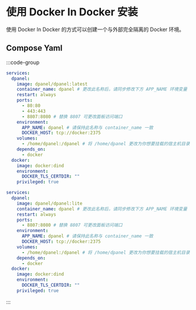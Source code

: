 # 使用 Docker In Docker 安装

使用 Docker In Docker 的方式可以创建一个与外部完全隔离的 Docker 环境。

<!--@include: ../include/image.md-->

## Compose Yaml

:::code-group

```yaml [标准版]
services:
  dpanel:
    image: dpanel/dpanel:latest
    container_name: dpanel # 更改此名称后，请同步修改下方 APP_NAME 环境变量
    restart: always
    ports:
      - 80:80
      - 443:443
      - 8807:8080 # 替换 8807 可更改面板访问端口
    environment:
      APP_NAME: dpanel # 请保持此名称与 container_name 一致
      DOCKER_HOST: tcp://docker:2375
    volumes:
      - /home/dpanel:/dpanel # 将 /home/dpanel 更改为你想要挂载的宿主机目录
    depends_on:
      - docker
  docker:
    image: docker:dind
    environment:
      DOCKER_TLS_CERTDIR: ""
    privileged: true 
```

```yaml [Lite 版]
services:
  dpanel:
    image: dpanel/dpanel:lite
    container_name: dpanel # 更改此名称后，请同步修改下方 APP_NAME 环境变量
    restart: always
    ports:
      - 8807:8080 # 替换 8807 可更改面板访问端口
    environment:
      APP_NAME: dpanel # 请保持此名称与 container_name 一致
      DOCKER_HOST: tcp://docker:2375
    volumes:
      - /home/dpanel:/dpanel # 将 /home/dpanel 更改为你想要挂载的宿主机目录
    depends_on:
      - docker
  docker:
    image: docker:dind
    environment:
      DOCKER_TLS_CERTDIR: ""
    privileged: true 
```
:::
